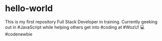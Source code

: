 # hello-world
This is my first repository
Full Stack Developer in training. Currently geeking out in #JavaScript while helping others get into #coding at #WozU! 💻 #codenewbie
